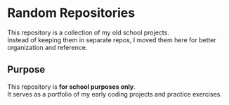 # Random Repositories

This repository is a collection of my old school projects.  
Instead of keeping them in separate repos, I moved them here for better organization and reference.  

## Purpose
This repository is **for school purposes only**.  
It serves as a portfolio of my early coding projects and practice exercises.  
